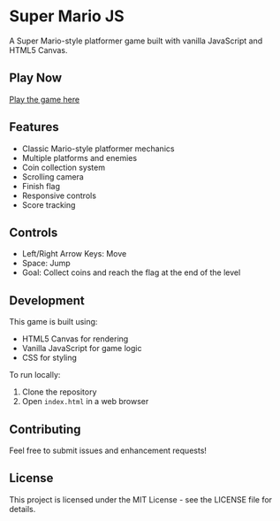 # Super Mario JS

A Super Mario-style platformer game built with vanilla JavaScript and HTML5 Canvas.

## Play Now

[Play the game here](https://YOUR_USERNAME.github.io/super-mario-js)

## Features

- Classic Mario-style platformer mechanics
- Multiple platforms and enemies
- Coin collection system
- Scrolling camera
- Finish flag
- Responsive controls
- Score tracking

## Controls

- Left/Right Arrow Keys: Move
- Space: Jump
- Goal: Collect coins and reach the flag at the end of the level

## Development

This game is built using:
- HTML5 Canvas for rendering
- Vanilla JavaScript for game logic
- CSS for styling

To run locally:
1. Clone the repository
2. Open `index.html` in a web browser

## Contributing

Feel free to submit issues and enhancement requests!

## License

This project is licensed under the MIT License - see the LICENSE file for details. 